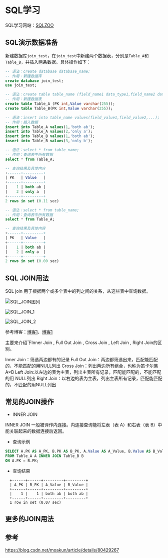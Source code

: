 # SQL学习

SQL学习网站：[SQLZOO](https://sqlzoo.net/wiki/SQL_Tutorial)

## SQL演示数据准备

新建数据库`join_test`，在`join_test`中新建两个数据表，分别是`Table_A`和`Table_B`，并插入两条数据。具体操作如下：

``` sql
-- 语法：create database database_name;
-- 作用：新建数据库
create database join_test;
use join_test;

-- 语法：create table table_name (field_name1 data_type1,field_name2 data_type2,...);
-- 作用：新建数据表
create table Table_A (PK int,Value varchar(255));
create table Table_B(PK int,Value varchar(255));

-- 语法：insert into table_name values(field_value1,field_value2,...);
-- 作用：插入数据
insert into Table_A values(1,'both ab');
insert into Table_A values(2,'only a');
insert into Table_B values(1,'both ab');
insert into Table_B values(3,'only b');
```

``` sql
-- 语法：select * from table_name;
-- 作用：查询表中所有数据
select * from Table_A;

-- 查询结果及具体内容
+------+---------+
| PK   | Value   |
+------+---------+
|    1 | both ab |
|    2 | only a  |
+------+---------+
2 rows in set (0.11 sec)
```

``` sql
-- 语法：select * from table_name;
-- 作用：查询表中所有数据
select * from Table_A;

-- 查询结果及具体内容
+------+---------+
| PK   | Value   |
+------+---------+
|    1 | both ab |
|    2 | only a  |
+------+---------+
2 rows in set (0.00 sec)
```


## SQL JOIN用法

SQL join 用于根据两个或多个表中的列之间的关系，从这些表中查询数据。

![SQL_JOIN图列](https://img-blog.csdnimg.cn/20181107162131341.jpg?x-oss-process=image/watermark,type_ZmFuZ3poZW5naGVpdGk,shadow_10,text_aHR0cHM6Ly9ibG9nLmNzZG4ubmV0L20wXzM4MDYzMTcy,size_16,color_FFFFFF,t_70)

![SQL_JOIN_1](https://img-blog.csdn.net/20170426144430691?watermark/2/text/aHR0cDovL2Jsb2cuY3Nkbi5uZXQvZnJ5Y24=/font/5a6L5L2T/fontsize/400/fill/I0JBQkFCMA==/dissolve/70/gravity/Center)

![SQL_JOIN_2](https://img-blog.csdn.net/20170426144540551?watermark/2/text/aHR0cDovL2Jsb2cuY3Nkbi5uZXQvZnJ5Y24=/font/5a6L5L2T/fontsize/400/fill/I0JBQkFCMA==/dissolve/70/gravity/Center)

参考博客：[博客1](https://blog.csdn.net/ys_code/article/details/79497294)、[博客1](https://blog.csdn.net/frycn/article/details/70800402)

主要来介绍下Inner Join , Full Out Join , Cross Join , Left Join , Right Join的区别。

Inner Join：筛选两边都有的记录 
Full Out Join：两边都筛选出来，匹配能匹配的，不能匹配的用NULL列出 
Cross Join：列出两边所有组合，也称为笛卡尔集 A×B 
Left Join:以左边的表为主表，列出主表所有记录，匹配能匹配的，不能匹配的用 NULL列出 
Right Join：以右边的表为主表，列出主表所有记录，匹配能匹配的，不匹配的用NULL列出


## 常见的JOIN操作




* INNER JOIN

INNER JOIN 一般被译作内连接。内连接查询能将左表（表 A）和右表（表 B）中能关联起来的数据连接后返回。

   * 查询示例
  ``` sql
  SELECT A.PK AS A_PK, B.PK AS B_PK, A.Value AS A_Value, B.Value AS B_Value
  FROM Table_A A INNER JOIN Table_B B
  ON A.PK = B.PK;
  ```
  * 查询结果
  ```
    +------+------+---------+---------+
    | A_PK | B_PK | A_Value | B_Value |
    +------+------+---------+---------+
    |    1 |    1 | both ab | both ab |
    +------+------+---------+---------+
    1 row in set (0.07 sec)
  ```
   


## 更多的JOIN用法



## 参考
https://blog.csdn.net/moakun/article/details/80429267
